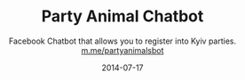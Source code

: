 ---
title: Party Animal Chatbot
subtitle: Facebook Chatbot that allows you to register into Kyiv parties. <a href="https://m.me/partyanimalsbot">m.me/partyanimalsbot</a>
layout: default
modal-id: https://m.me/partyanimalsbot
date: 2014-07-17
img: treehouse.png
thumbnail: partyanimal1.jpg
alt: image-alt
project-date: April 2014
client: Start Bootstrap
category: Web Development
description: Lorem ipsum dolor sit amet, usu cu alterum nominavi lobortis. At duo novum diceret. Tantas apeirian vix et, usu sanctus postulant inciderint ut, populo diceret necessitatibus in vim. Cu eum dicam feugiat noluisse.

---